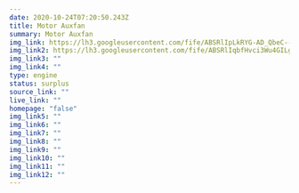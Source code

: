 ```yaml
---
date: 2020-10-24T07:20:50.243Z
title: Motor Auxfan
summary: Motor Auxfan
img_link: https://lh3.googleusercontent.com/fife/ABSRlIpLkRYG-AD_QbeC--iiRuwFJmO4cK3bere8bVamo2vAhPEhMBZ6pCV2MfhjUgClhXQ-eP3WCPrTSz6KAa4NZkkEqud1HxdqyYphjUIRWr_BfOK-BSghZJT4rXvGPeM6rhLbQZX7VMieFcxgoZ8YYjCTqs0QWVo6j-fX4XWxrsNP0AE3jtHIZts3dla6v06NCVNteoGWCdX5jLEvjwn7bAMOfrkd9FJnfRCARl0RZULjzro3OmuCs2Nk2cgmR6Y_ChrhNjRPzO9nTfwIsY53ze_36pAfMT_yfU8vG4XDzV9LvZr4da89WgMAY3wr-K3GgBB7GvF36e-SKI01gnyohW1J43-eOVHLWbnQIbdtrriLJa6V_Zl0mDtsuoihzxvr23zXiMNP6Xbfvu85rGuqWidZq4T6KCumgFc_A2CR5arHIrA3dDN7R-CrLQnz7_q-ZJX4cBjDQw5mgtGo5jQipVJLz9X7klsOnbrALoicbPmiYpKrxbouV_djnREOehYQ47nbrDvfTtlT_LJHKrflt4cy7TVFxwUbT8fpCNtQFHw1SMwDqhR9d1Ny8_i0bwnpqDrTNP04ZP7ERT7uV1BL-eR_AR-ibC1zu07n4UVY8gU3kE3zWzYxe21_DenkQpS0UYN9Ubd4Bt71HQ9QIRnTyn4kbFJVPhNe01vrz6i9Tk2fd0frLgfkljQRZLsKWUsdu995xc-RNghHqKHHW-JnSNK1KTXmHCaYOQ=w851-h650-ft
img_link2: https://lh3.googleusercontent.com/fife/ABSRlIqbfHvci3Wu4GILg_9fiqk2QGBAt5aKE-7l37R6tU6InNqb9YnpmdIzzKWnyTXnYXF9Bn6UN0xRJRlv4Lngr1cGsC8VzsLjB2SzAZm1SRYM5M9VIkcpr_OaZ-sfi3oDWqfU4ShBeuo2KTeLQfGoIb3Z6CeWVlVQNgecyYCx3AjUGPrTumulyQ9qnNQX4FtClvyYIlywAODTQgtR65ntZ3VV9gVocdQrdnfZaXRR1tgdI0nvEEkFatx-OSpv2abkHnYY26tbdYVXQO_6Mo8JkzGyZEYQYsmQSUWNz0UGZ2t3ct0B8mG0DXC3mpkR3O1fpuRraVPiXpyr8kS_SXFJqyNIU10XxvFTC7lPU-hEk3JcAfgWsbepPdZsjYgWiKEaRiGVAHzX8Fre5lPLlTPjegH4_oH0X4MCvjHRrKinXzogJlaJx8p-nn5CSMsymx03WZ-pQ4URL0XwiWn8AFw3RClJTZHPifZu34BdPNeLUGLaBOojnwARi-CYrK1Wen5FdpjLIpDSMt6hXPdPpeU72aGgcI1713XJi3wpORYNYEyYKUWYB5tAd6NCWfWW-bwoLhMYI5DOJcflrLCOE8Yso-425BcsLpSWp0wmD4_tq87iiBZfESvwTVJe_xrSvHal6rrjsL9yLRvmINo6ZjrEhywsIE0M5W3aT3SdJ8YLGfb7M5SLq6noxIDoKFw0d3SiSKWm496RxHYCZijEUNXJb_iC7b_EhU6EfQ=w851-h650-ft
img_link3: ""
img_link4: ""
type: engine
status: surplus
source_link: ""
live_link: ""
homepage: "false"
img_link5: ""
img_link6: ""
img_link7: ""
img_link8: ""
img_link9: ""
img_link10: ""
img_link11: ""
img_link12: ""
---
```

